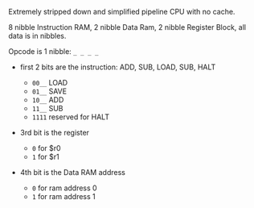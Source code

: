 Extremely stripped down and simplified pipeline CPU with no cache. 

8 nibble Instruction RAM, 2 nibble Data Ram, 2 nibble Register Block, all data is in nibbles. 

Opcode is 1 nibble: `_ _ _ _`

- first 2 bits are the instruction: ADD, SUB, LOAD, SUB, HALT
  - `00__` LOAD 
  - `01__` SAVE 
  - `10__` ADD 
  - `11__` SUB 
  - `1111` reserved for HALT

- 3rd bit is the register
    - `0` for $r0
    - `1` for $r1  
- 4th bit is the Data RAM address
  - `0` for ram address 0
  - `1` for ram address 1 


